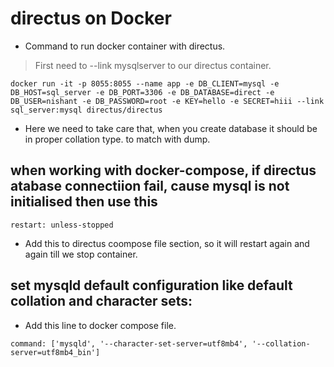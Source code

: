 # directus on Docker

* Command to run docker container with directus.
>First need to --link mysqlserver to our directus container.
```
docker run -it -p 8055:8055 --name app -e DB_CLIENT=mysql -e DB_HOST=sql_server -e DB_PORT=3306 -e DB_DATABASE=direct -e DB_USER=nishant -e DB_PASSWORD=root -e KEY=hello -e SECRET=hiii --link sql_server:mysql directus/directus
```

* Here we need to take care that, when you create database it should be in proper collation type. to match with dump.

## when working with docker-compose, if directus atabase connectiion fail, cause mysql is not initialised then use this
```
restart: unless-stopped
```
* Add this to directus coompose file section, so it will restart again and again till we stop container.

## set mysqld default configuration like default collation and character sets:
* Add this line to docker compose file.
```
command: ['mysqld', '--character-set-server=utf8mb4', '--collation-server=utf8mb4_bin']
```

